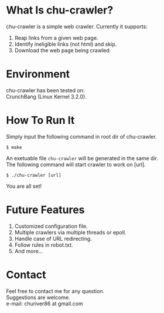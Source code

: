 What Is chu-crawler?
===================
chu-crawler is a simple web crawler. Currently it supports:  
1. Reap links from a given web page.  
2. Identify ineligible links (not html) and skip.  
3. Download the web page being crawled.  

Environment
==================
chu-crawler has been tested on:  
CrunchBang (Linux Kernel 3.2.0).  


How To Run It 
==================
Simply input the following command in root dir of chu-crawler.  

    $ make

An exetuable file `chu-crawler` will be generated in the same dir.  
The following command will start crawler to work on [url].

    $ ./chu-crawler [url]

You are all set!  


Future Features
===================
1. Customized configuration file.  
2. Multiple crawlers via multiple threads or epoll.  
3. Handle case of URL redirecting.  
4. Follow rules in robot.txt.  
5. And more...  

Contact
===================
Feel free to contact me for any question.  
Suggestions are welcome.  
e-mail: churiver86 at gmail.com  
